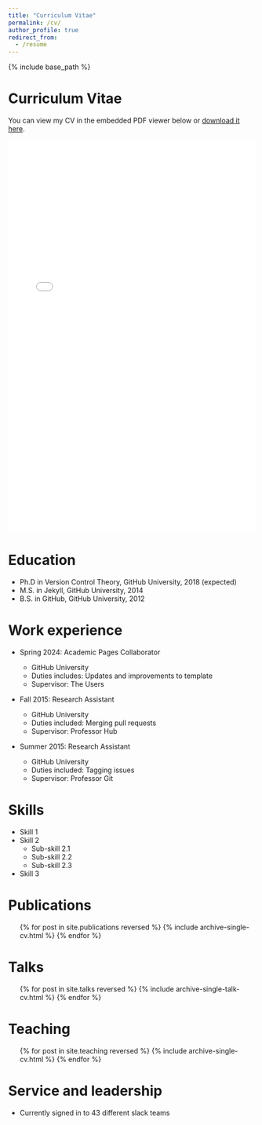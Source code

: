 ```yaml
---
title: "Curriculum Vitae"
permalink: /cv/
author_profile: true
redirect_from:
  - /resume
---
```


{% include base_path %}

# Curriculum Vitae

You can view my CV in the embedded PDF viewer below or [download it here](/files/cv/CV_Akib_Academia.pdf).

<iframe src="/files/cv/CV_Akib_Academia.pdf" width="100%" height="800px" style="border: none;">
This browser does not support PDFs. Please download the PDF to view it: <a href="/files/cv/CV_Akib_Academia.pdf">Download PDF</a>
</iframe>

Education
======
* Ph.D in Version Control Theory, GitHub University, 2018 (expected)
* M.S. in Jekyll, GitHub University, 2014
* B.S. in GitHub, GitHub University, 2012

Work experience
======
* Spring 2024: Academic Pages Collaborator
  * GitHub University
  * Duties includes: Updates and improvements to template
  * Supervisor: The Users

* Fall 2015: Research Assistant
  * GitHub University
  * Duties included: Merging pull requests
  * Supervisor: Professor Hub

* Summer 2015: Research Assistant
  * GitHub University
  * Duties included: Tagging issues
  * Supervisor: Professor Git
  
Skills
======
* Skill 1
* Skill 2
  * Sub-skill 2.1
  * Sub-skill 2.2
  * Sub-skill 2.3
* Skill 3

Publications
======
  <ul>{% for post in site.publications reversed %}
    {% include archive-single-cv.html %}
  {% endfor %}</ul>
  
Talks
======
  <ul>{% for post in site.talks reversed %}
    {% include archive-single-talk-cv.html  %}
  {% endfor %}</ul>
  
Teaching
======
  <ul>{% for post in site.teaching reversed %}
    {% include archive-single-cv.html %}
  {% endfor %}</ul>
  
Service and leadership
======
* Currently signed in to 43 different slack teams
